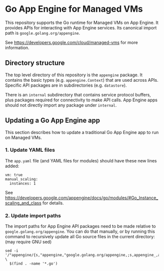 # Go App Engine for Managed VMs

This repository supports the Go runtime for Managed VMs on App Engine.
It provides APIs for interacting with App Engine services.
Its canonical import path is `google.golang.org/appengine`.

See https://developers.google.com/cloud/managed-vms
for more information.

## Directory structure
The top level directory of this repository is the `appengine` package. It
contains the
basic types (e.g. `appengine.Context`) that are used across APIs. Specific API
packages are in subdirectories (e.g. `datastore`).

There is an `internal` subdirectory that contains service protocol buffers,
plus packages required for connectivity to make API calls. App Engine apps
should not directly import any package under `internal`.

## Updating a Go App Engine app

This section describes how to update a traditional Go App Engine app to run on Managed VMs.

### 1. Update YAML files

The `app.yaml` file (and YAML files for modules) should have these new lines added:
```
vm: true
manual_scaling:
  instances: 1
```
See https://developers.google.com/appengine/docs/go/modules/#Go_Instance_scaling_and_class for details.

### 2. Update import paths

The import paths for App Engine API packages need to be made relative to `google.golang.org/appengine`.
You can do that manually, or by running this command to recursively update all Go source files in the current directory:
(may require GNU sed)
```
sed -i '/"appengine/{s,"appengine,"google.golang.org/appengine,;s,appengine_,appengine/,}' \
  $(find . -name '*.go')
```
